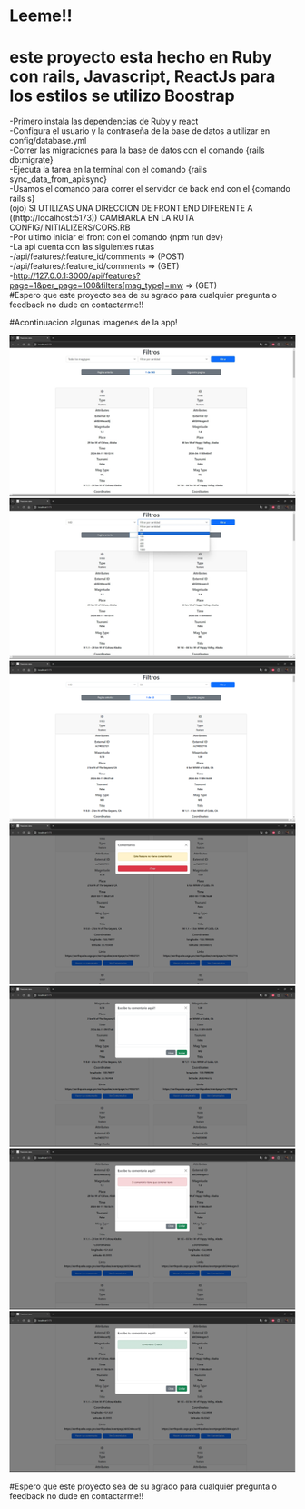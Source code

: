 # Leeme!!
# este proyecto esta hecho en Ruby con rails, Javascript, ReactJs para los estilos se utilizo Boostrap  
-Primero instala las dependencias de Ruby y react  
-Configura el usuario y la contraseña de la base de datos a utilizar en config/database.yml  
-Correr las migraciones para la base de datos con el comando {rails db:migrate}  
-Ejecuta la tarea en la terminal con el comando {rails sync_data_from_api:sync}  
-Usamos el comando para correr el servidor de back end con el {comando rails s}  
(ojo) SI UTILIZAS UNA DIRECCION DE FRONT END DIFERENTE A ((http://localhost:5173)) CAMBIARLA EN LA RUTA CONFIG/INITIALIZERS/CORS.RB  
-Por ultimo iniciar el front con el comando {npm run dev}  
-La api cuenta con las siguientes rutas  
-/api/features/:feature_id/comments => (POST)  
-/api/features/:feature_id/comments => (GET)  
-http://127.0.0.1:3000/api/features?page=1&per_page=100&filters[mag_type]=mw => (GET)  
#Espero que este proyecto sea de su agrado para cualquier pregunta o feedback no dude en contactarme!!  

#Acontinuacion algunas imagenes de la app!

![Descripción de la imagen](proyecto1.jpg)
![Descripción de la imagen](proyecto2.jpg)
![Descripción de la imagen](proyecto3.png)
![Descripción de la imagen](proyecto4.jpg)
![Descripción de la imagen](proyecto5.png)
![Descripción de la imagen](proyecto6.jpg)
![Descripción de la imagen](proyecto7.jpg)


  
#Espero que este proyecto sea de su agrado para cualquier pregunta o feedback no dude en contactarme!!

